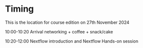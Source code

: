 # Timing

This is the location for course edition on 27th November 2024

10:00-10:20 Arrival networking + coffee + snack/cake

10:20-12:00 Nextflow introduction and Nextflow  Hands-on session